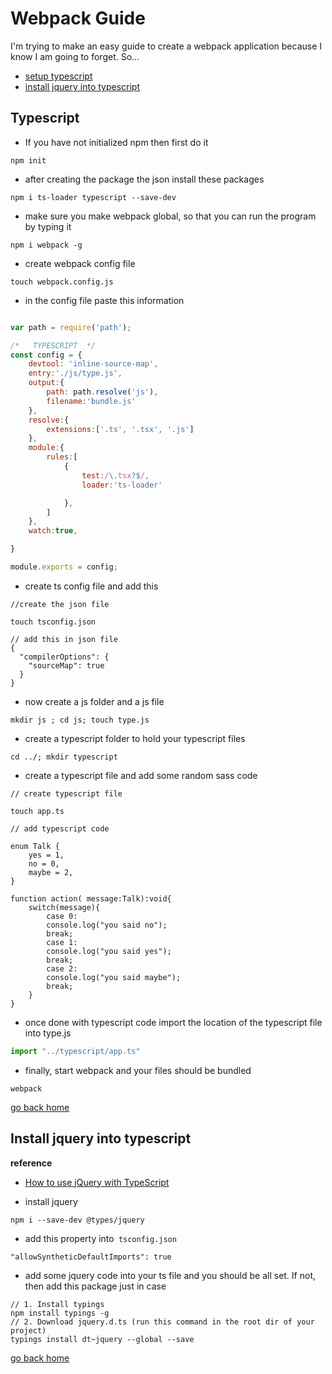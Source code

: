 # Webpack Guide

I'm trying to make an easy guide to create a webpack application
because I know I am going to forget. So...

- [setup typescript][setup]
- [install jquery into typescript][jquery]

[jquery]:#install-jquery-into-typescript
[setup]:#typescript
[home]:#webpack-guide

## Typescript

- If you have not initialized npm then first do it

```
npm init
```

- after creating the package the json install these packages

```
npm i ts-loader typescript --save-dev
```

- make sure you make webpack global, so that you can run the program by typing it

```
npm i webpack -g
```

- create webpack config file

```
touch webpack.config.js
```

- in the config file paste this information

```js

var path = require('path');

/*   TYPESCRIPT  */
const config = {
    devtool: 'inline-source-map',
    entry:'./js/type.js',
    output:{
        path: path.resolve('js'),
        filename:'bundle.js'
    },
    resolve:{
        extensions:['.ts', '.tsx', '.js']
    },
    module:{
        rules:[
            {
                test:/\.tsx?$/,
                loader:'ts-loader'

            },
        ]
    },
    watch:true,

}

module.exports = config;
```
- create ts config file and add this

```
//create the json file

touch tsconfig.json
```

```
// add this in json file
{
  "compilerOptions": {
    "sourceMap": true
  }
}
```

- now create a js folder and a js file

```
mkdir js ; cd js; touch type.js
```

- create a typescript folder to hold your typescript files

```
cd ../; mkdir typescript
```
- create a typescript file and add some random sass code

```
// create typescript file

touch app.ts
```

```
// add typescript code

enum Talk {
    yes = 1,
    no = 0,
    maybe = 2,
}

function action( message:Talk):void{
    switch(message){
        case 0:
        console.log("you said no");
        break;
        case 1:
        console.log("you said yes");
        break;
        case 2:
        console.log("you said maybe");
        break;
    }
}

```

- once done with typescript code import the location of the typescript file into type.js

```js
import "../typescript/app.ts"
```

- finally, start webpack and your files should be bundled

```
webpack
```

[go back home][home]

## Install jquery into typescript

**reference**
- [How to use jQuery with TypeScript](https://stackoverflow.com/questions/32050645/how-to-use-jquery-with-typescript)

- install jquery

```
npm i --save-dev @types/jquery
```

- add this property into` tsconfig.json`

```
"allowSyntheticDefaultImports": true
```

- add some jquery code into your ts file and you should be all set. If not, then
add this package just in case

```
// 1. Install typings
npm install typings -g
// 2. Download jquery.d.ts (run this command in the root dir of your project)
typings install dt~jquery --global --save
```

[go back home][home]
